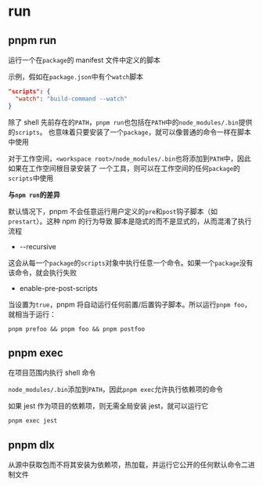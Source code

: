 # run

## pnpm run

运行一个在`package`的 manifest 文件中定义的脚本

示例，假如在`package.json`中有个`watch`脚本

```json
"scripts": {
  "watch": "build-command --watch"
}
```

除了 shell 先前存在的`PATH`，`pnpm run`也包括在`PATH`中的`node_modules/.bin`提供的`scripts`。
也意味着只要安装了一个`package`，就可以像普通的命令一样在脚本中使用

对于工作空间，`<workspace root>/node_modules/.bin`也将添加到`PATH`中，因此如果在工作空间根目录安装了
一个工具，则可以在工作空间的任何`package`的`scripts`中使用

**与`npm run`的差异**

默认情况下，pnpm 不会任意运行用户定义的`pre`和`post`钩子脚本（如`prestart`）。这种 npm 的行为导致
脚本是隐式的而不是显式的，从而混淆了执行流程

- --recursive

这会从每一个`package`的`scripts`对象中执行任意一个命令。如果一个`package`没有该命令，就会执行失败

- enable-pre-post-scripts

当设置为`true`，pnpm 将自动运行任何前置/后置钩子脚本。所以运行`pnpm foo`，就相当于运行：

```
pnpm prefoo && pnpm foo && pnpm postfoo
```

## pnpm exec

在项目范围内执行 shell 命令

`node_modules/.bin`添加到`PATH`，因此`pnpm exec`允许执行依赖项的命令

如果 jest 作为项目的依赖项，则无需全局安装 jest，就可以运行它

```
pnpm exec jest
```

## pnpm dlx

从源中获取包而不将其安装为依赖项，热加载，并运行它公开的任何默认命令二进制文件
